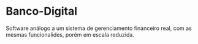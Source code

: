 # Banco-Digital
Software análogo a um sistema de gerenciamento financeiro real, com as mesmas funcionalides, porém em escala reduzida.
